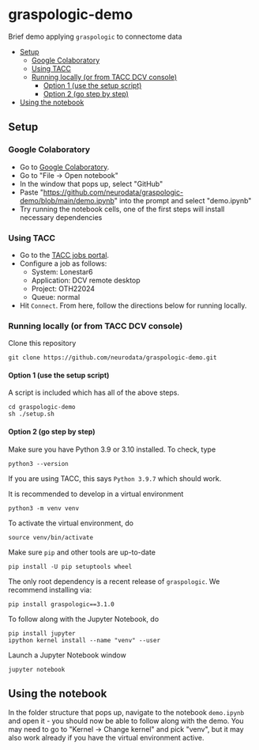 <!-- omit in toc -->
# graspologic-demo

Brief demo applying ``graspologic`` to connectome data

- [Setup](#setup)
  - [Google Colaboratory](#google-colaboratory)
  - [Using TACC](#using-tacc)
  - [Running locally (or from TACC DCV console)](#running-locally-or-from-tacc-dcv-console)
    - [Option 1 (use the setup script)](#option-1-use-the-setup-script)
    - [Option 2 (go step by step)](#option-2-go-step-by-step)
- [Using the notebook](#using-the-notebook)

## Setup

### Google Colaboratory
- Go to [Google Colaboratory](https://colab.research.google.com/).
- Go to "File -> Open notebook"
- In the window that pops up, select "GitHub"
- Paste "https://github.com/neurodata/graspologic-demo/blob/main/demo.ipynb" into the prompt and select "demo.ipynb"
- Try running the notebook cells, one of the first steps will install necessary dependencies

### Using TACC
- Go to the [TACC jobs portal](https://tap.tacc.utexas.edu/jobs/).
- Configure a job as follows:
  - System: Lonestar6
  - Application: DCV remote desktop
  - Project: OTH22024
  - Queue: normal
- Hit ``Connect``.
From here, follow the directions below for running locally.

### Running locally (or from TACC DCV console)
Clone this repository
```
git clone https://github.com/neurodata/graspologic-demo.git
```

#### Option 1 (use the setup script)
A script is included which has all of the above steps.
```
cd graspologic-demo
sh ./setup.sh
```

#### Option 2 (go step by step)
Make sure you have Python 3.9 or 3.10 installed. To check, type
```
python3 --version
```
If you are using TACC, this says `Python 3.9.7` which should work.

It is recommended to develop in a virtual environment
```
python3 -m venv venv
```

To activate the virtual environment, do
```
source venv/bin/activate
```

Make sure `pip` and other tools are up-to-date
```
pip install -U pip setuptools wheel
```

The only root dependency is a recent release of ``graspologic``. We recommend installing via:

```
pip install graspologic==3.1.0
```

To follow along with the Jupyter Notebook, do
```
pip install jupyter
ipython kernel install --name "venv" --user
```

Launch a Jupyter Notebook window
```
jupyter notebook
```

## Using the notebook
In the folder structure that pops up, navigate to the notebook `demo.ipynb` and open it - you should now be able to follow along with the demo. You may need to go to "Kernel -> Change kernel" and pick "venv", but it may also work already if you have the virtual environment active.
